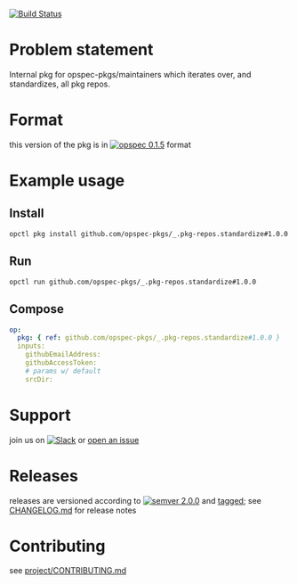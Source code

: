 [![Build Status](https://travis-ci.org/opspec-pkgs/_.pkg-repos.standardize.svg?branch=master)](https://travis-ci.org/opspec-pkgs/_.pkg-repos.standardize)

# Problem statement

Internal pkg for opspec-pkgs/maintainers which iterates over, and standardizes, all pkg repos.

# Format

this version of the pkg is in [![opspec 0.1.5](https://img.shields.io/badge/opspec-0.1.5-brightgreen.svg?colorA=6b6b6b&colorB=fc16be)](https://opspec.io/0.1.5/packages.html) format

# Example usage

## Install

```shell
opctl pkg install github.com/opspec-pkgs/_.pkg-repos.standardize#1.0.0
```

## Run

```
opctl run github.com/opspec-pkgs/_.pkg-repos.standardize#1.0.0
```

## Compose

```yaml
op:
  pkg: { ref: github.com/opspec-pkgs/_.pkg-repos.standardize#1.0.0 }
  inputs:
    githubEmailAddress:
    githubAccessToken:
    # params w/ default
    srcDir:
```

# Support

join us on
[![Slack](https://opspec-slackin.herokuapp.com/badge.svg)](https://opspec-slackin.herokuapp.com/)
or
[open an issue](https://github.com/opspec-pkgs/_.pkg-repos.standardize/issues)

# Releases

releases are versioned according to
[![semver 2.0.0](https://img.shields.io/badge/semver-2.0.0-brightgreen.svg)](http://semver.org/spec/v2.0.0.html)
and [tagged](https://git-scm.com/book/en/v2/Git-Basics-Tagging); see
[CHANGELOG.md](CHANGELOG.md) for release notes

# Contributing

see
[project/CONTRIBUTING.md](https://github.com/opspec-pkgs/project/blob/master/CONTRIBUTING.md)
